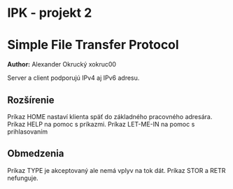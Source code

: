 # IPK - projekt 2
# Simple File Transfer Protocol

**Author:** Alexander Okrucký xokruc00

Server a client podporujú IPv4 aj IPv6 adresu.

## Rozšírenie
Príkaz HOME nastaví klienta späť do základného pracovného adresára.
Príkaz HELP na pomoc s príkazmi.
Príkaz LET-ME-IN na pomoc s prihlasovaním

## Obmedzenia
Príkaz TYPE je akceptovaný ale nemá vplyv na tok dát.
Príkaz STOR a RETR nefunguje.
